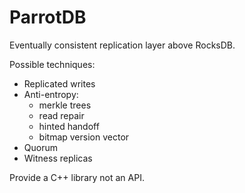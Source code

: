 # ParrotDB
Eventually consistent replication layer above RocksDB.

Possible techniques:
* Replicated writes
* Anti-entropy:
  * merkle trees
  * read repair
  * hinted handoff
  * bitmap version vector
* Quorum
* Witness replicas

Provide a C++ library not an API.
